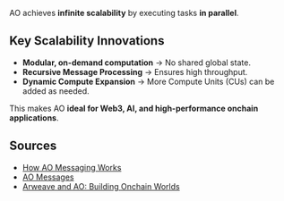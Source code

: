 AO achieves **infinite scalability** by executing tasks **in parallel**.

## **Key Scalability Innovations**
- **Modular, on-demand computation** → No shared global state.
- **Recursive Message Processing** → Ensures high throughput.
- **Dynamic Compute Expansion** → More Compute Units (CUs) can be added as needed.

This makes AO **ideal for Web3, AI, and high-performance onchain applications**.

## **Sources**
- [How AO Messaging Works](https://cookbook_ao.g8way.io/concepts/how-it-works.html)
- [AO Messages](https://cookbook_ao.g8way.io/concepts/messages.html)
- [Arweave and AO: Building Onchain Worlds](https://x.com/onlyarweave/status/1866971929179197847)